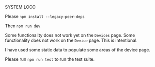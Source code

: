 SYSTEM LOCO

Please `npm install --legacy-peer-deps`

Then `npm run dev`

Some functionality does not work yet on the `Devices` page.
Some functionality does not work on the `Device` page.
This is intentional.

I have used some static data to populate some areas of the device page.

Please run `npm run test` to run the test suite.
